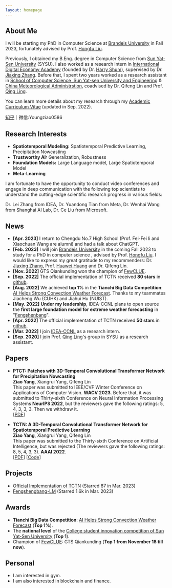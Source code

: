 ```yaml
---
layout: homepage
---
```


## About Me
I will be starting my PhD in Computer Science at [Brandeis University](https://www.brandeis.edu) in Fall 2023, fortunately advised by Prof. [Hongfu Liu](https://hongfuliu.com).

Previously, I obtained my B.Eng. degree in Computer Science from [Sun Yat-Sen University](https://www.sysu.edu.cn/sysuen/) (SYSU). I also worked as a research intern in [International Digital Economy Academy](https://idea.edu.cn/en/about-idea.html) (founded by Dr. [Harry Shum](https://www.microsoft.com/en-us/research/people/hshum/)), supervised by Dr. [Jiaxing Zhang](https://www.idea.edu.cn/research/ccnl.html). Before that,  I spent two years worked as a research assistant in [School of Computer Science, Sun Yat-sen University and Engineering](https://cse.sysu.edu.cn) & [China Meteorological Administrstion](https://www.cma.gov.cn), coadvised by Dr. Qifeng Lin and Prof. [Qing Ling](http://home.ustc.edu.cn/~qingling/).

You can learn more details about my research through my [Academic Curriculum Vitae](https://github.com/yangziao56/homepage/raw/main/pdf/Ziao_Yang-CV.pdf) (updated in Sep. 2022).

[知乎](https://www.zhihu.com/people/qi-dian-5-52-16)｜微信:Youngziao0586


## Research Interests

- **Spatiotemporal Modeling:** Spatiotemporal Predictive Learning, Precipitation Nowcasting
- **Trustworthy AI:** Generalization, Robustness
- **Foundation Models:** Large Language model, Large Spatiotemporal Model
- **Meta-Learning** 

I am fortunate to have the opportunity to conduct video conferences and engage in deep communication with the following top scientists to understand the cutting-edge scientific research progress in various fields:

Dr. Lei Zhang from IDEA, Dr. Yuandong Tian from Meta, Dr. Wenhai Wang from Shanghai AI Lab, Dr. Ce Liu from Microsoft.

## News
- **[Apr. 2023]** I return to Chengdu No.7 High School (Prof. Fei-Fei li and Xiaochuan Wang are alumni) and had a talk about ChatGPT.
- **[Feb. 2023]** I will join [Brandeis University](https://www.brandeis.edu) in the coming Fall 2023 to study for a PhD in computer science , advised by Prof. [Hongfu Liu](https://hongfuliu.com). I would like to express my great gratitude to my recommenders: Dr. [Jiaxing Zhang](https://www.idea.edu.cn/research/ccnl.html), Prof. [Huawei Huang](http://xintelligence.pro) and Dr. Qifeng Lin.
- **[Nov. 2022]** GTS Qiankunding won the champion of [FewCLUE](https://www.cluebenchmarks.com/fewclue.html).
- **[Sep. 2022]** The official implementation of TCTN received **80 stars** in [github](https://github.com/yangziao56/TCTN-pytorch).
- **[Aug. 2022]** We achieved **top 1%** in the **Tianchi Big Data Competition**: [AI Helps Strong Convection Weather Forecast](https://tianchi.aliyun.com/competition/entrance/531962/rankingList). Thanks to my teammates Jiacheng Wu (CUHK) and Jiahui Hu (NUIST).
- **[May. 2022]** **Under my leadership**, IDEA-CCNL plans to open source the **first large foundation model for extreme weather forecasting** in "[Fengshenbang](https://github.com/IDEA-CCNL/Fengshenbang-LM)".
- **[Apr. 2022]** The official implementation of TCTN received **50 stars** in [github](https://github.com/yangziao56/TCTN-pytorch).
- **[Mar. 2022]** I join [IDEA-CCNL](https://idea.edu.cn/en/ccnl.html) as a research intern.
- **[Sep. 2020]** I join Prof. [Qing Ling](http://home.ustc.edu.cn/~qingling/)'s group in SYSU as a research assistant.

## Papers

- **PTCT: Patches with 3D-Temporal Convolutional Transformer Network for Precipitation Nowcasting**
  <br>
  **Ziao Yang**, Xiangrui Yang, Qifeng Lin
  <br>
  This paper was submitted to IEEE/CVF Winter Conference on Applications of Computer Vision. **WACV 2023**.
  Before that, it was submitted to Thirty-sixth Conference on Neural Information Processing Systems **NeurIPS 2022**, but the reviewers gave the following ratings: 5, 4, 3, 3, 3. Then we withdraw it.
  <br>
  [[PDF](https://arxiv.org/pdf/2112.01085v2.pdf)] 

- **TCTN: A 3D-Temporal Convolutional Transformer Network for Spatiotemporal Predictive Learning**
  <br>
  **Ziao Yang**, Xiangrui Yang, Qifeng Lin
  <br>
  This paper was submitted to the Thirty-sixth Conference on Artificial Intelligence, but was rejected (The reviewers gave the following ratings: 8, 5, 4, 3, 3). **AAAI 2022**.
  <br>
  [[PDF](https://arxiv.org/pdf/2112.01085v1.pdf)] [[Code](https://github.com/yangziao56/TCTN-pytorch)]

## Projects

- [Official Implementation of TCTN](https://github.com/yangziao56/TCTN-pytorch) (Starred 87 in Mar. 2023)
- [Fengshengbang-LM](https://github.com/IDEA-CCNL/Fengshenbang-LM) (Starred 1.6k in Mar. 2023)

## Awards

- **Tianchi Big Data Competition**: [AI Helps Strong Convection Weather Forecast](https://tianchi.aliyun.com/competition/entrance/531962/rankingList) (**Top 1%**).
- The **national level** of the [College student innovation competition of Sun Yat-Sen University](https://cse.sysu.edu.cn/sites/sdcs.live1.dpcms8.sysu.edu.cn/files/download/upload/zhong_shan_da_xue_ji_suan_ji_xue_yuan_2021nian_da_xue_sheng_chuang_xin_chuang_ye_xun_lian_ji_hua_xiang_mu_jie_ti_da_bian_ping_shen_jie_guo_gong_shi_.pdf) (**Top 1**).
- Champion of [FewCLUE](https://www.cluebenchmarks.com/fewclue.html): GTS Qiankunding (**Top 1 from November 18 till now**).


## Personal
- I am interested in gym.
- I am also interested in blockchain and finance.
